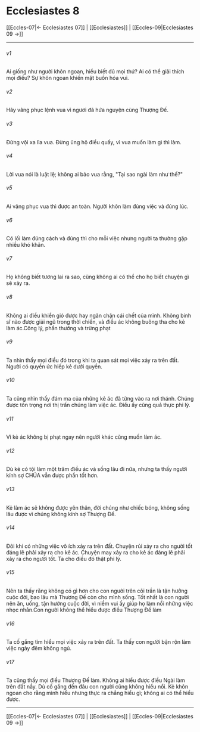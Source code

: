 # Ecclesiastes 8

[[Eccles-07|← Ecclesiastes 07]] | [[Ecclesiastes]] | [[Eccles-09|Ecclesiastes 09 →]]
***



###### v1 
Ai giống như người khôn ngoan, hiểu biết đủ mọi thứ? Ai có thể giải thích mọi điều? Sự khôn ngoan khiến mặt buồn hóa vui. 

###### v2 
Hãy vâng phục lệnh vua vì ngươi đã hứa nguyện cùng Thượng Đế. 

###### v3 
Đừng vội xa lìa vua. Đừng ủng hộ điều quấy, vì vua muốn làm gì thì làm. 

###### v4 
Lời vua nói là luật lệ; không ai bảo vua rằng, "Tại sao ngài làm như thế?" 

###### v5 
Ai vâng phục vua thì được an toàn. Người khôn làm đúng việc và đúng lúc. 

###### v6 
Có lối làm đúng cách và đúng thì cho mỗi việc nhưng người ta thường gặp nhiều khó khăn. 

###### v7 
Họ không biết tương lai ra sao, cũng không ai có thể cho họ biết chuyện gì sẽ xảy ra. 

###### v8 
Không ai điều khiển gió được hay ngăn chận cái chết của mình. Không binh sĩ nào được giải ngũ trong thời chiến, và điều ác không buông tha cho kẻ làm ác.Công lý, phần thưởng và trừng phạt 

###### v9 
Ta nhìn thấy mọi điều đó trong khi ta quan sát mọi việc xảy ra trên đất. Người có quyền ức hiếp kẻ dưới quyền. 

###### v10 
Ta cũng nhìn thấy đám ma của những kẻ ác đã từng vào ra nơi thánh. Chúng được tôn trọng nơi thị trấn chúng làm việc ác. Điều ấy cũng quả thực phi lý. 

###### v11 
Vì kẻ ác không bị phạt ngay nên người khác cũng muốn làm ác. 

###### v12 
Dù kẻ có tội làm một trăm điều ác và sống lâu đi nữa, nhưng ta thấy người kính sợ CHÚA vẫn được phần tốt hơn. 

###### v13 
Kẻ làm ác sẽ không được yên thân, đời chúng như chiếc bóng, không sống lâu được vì chúng không kính sợ Thượng Đế. 

###### v14 
Đôi khi có những việc vô ích xảy ra trên đất. Chuyện rủi xảy ra cho người tốt đáng lẽ phải xảy ra cho kẻ ác. Chuyện may xảy ra cho kẻ ác đáng lẽ phải xảy ra cho người tốt. Ta cho điều đó thật phi lý. 

###### v15 
Nên ta thấy rằng không có gì hơn cho con người trên cõi trần là tận hưởng cuộc đời, bao lâu mà Thượng Đế còn cho mình sống. Tốt nhất là con người nên ăn, uống, tận hưởng cuộc đời, vì niềm vui ấy giúp họ làm nổi những việc nhọc nhằn.Con người không thể hiểu được điều Thượng Đế làm 

###### v16 
Ta cố gắng tìm hiểu mọi việc xảy ra trên đất. Ta thấy con người bận rộn làm việc ngày đêm không ngủ. 

###### v17 
Ta cũng thấy mọi điều Thượng Đế làm. Không ai hiểu được điều Ngài làm trên đất nầy. Dù cố gắng đến đâu con người cũng không hiểu nổi. Kẻ khôn ngoan cho rằng mình hiểu nhưng thực ra chẳng hiểu gì; không ai có thể hiểu được.

***
[[Eccles-07|← Ecclesiastes 07]] | [[Ecclesiastes]] | [[Eccles-09|Ecclesiastes 09 →]]
